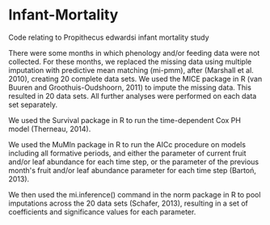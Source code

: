 Infant-Mortality
================

Code relating to Propithecus edwardsi infant mortality study

There were some months in which phenology and/or feeding data were not collected. For these months, we replaced the missing data using multiple imputation with predictive mean matching (mi-pmm), after (Marshall et al. 2010), creating 20 complete data sets. We used the MICE package in R (van Buuren and Groothuis-Oudshoorn, 2011) to impute the missing data. This resulted in 20 data sets. All further analyses were performed on each data set separately.

We used the Survival package in R to run the time-dependent Cox PH model (Therneau, 2014).

We used the MuMIn package in R to run the AICc procedure on models including all formative periods, and either the parameter of current fruit and/or leaf abundance for each time step, or the parameter of the previous month's fruit and/or leaf abundance parameter for each time step (Bartoń, 2013).

We then used the mi.inference() command in the norm package in R to pool imputations across the 20 data sets (Schafer, 2013), resulting in a set of coefficients and significance values for each parameter.
